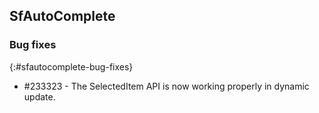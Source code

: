 ## SfAutoComplete

### Bug fixes
{:#sfautocomplete-bug-fixes}

* \#233323 - The SelectedItem API is now working properly in dynamic update.